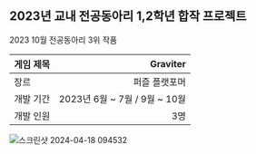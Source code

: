 ## 2023년 교내 전공동아리 1,2학년 합작 프로젝트
2023 10월 전공동아리 3위 작품 <br>

| 게임 제목  | Graviter |
| ------------- | -------------: |
| 장르  | 퍼즐 플랫포머  |
| 개발 기간  | 2023년 6월 ~ 7월 / 9월 ~ 10월  |
| 개발 인원  | 3명  |

![스크린샷 2024-04-18 094532](https://github.com/chwfi/TeamProject/assets/98933635/2eeb3d81-20ae-4d9a-b7d0-1afd9d41834d)
